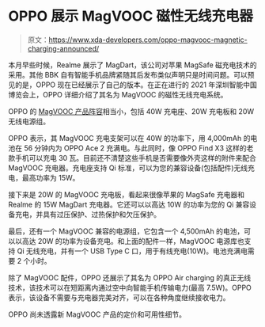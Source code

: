 # OPPO 展示 MagVOOC 磁性无线充电器

> 原文：<https://www.xda-developers.com/oppo-magvooc-magnetic-charging-announced/>

本月早些时候，Realme 展示了 MagDart，该公司对苹果 MagSafe 磁充电技术的采用。其他 BBK 自有智能手机品牌紧随其后发布类似声明只是时间问题。可以预见的是，OPPO 现在已经展示了自己的版本。在正在进行的 2021 年深圳智能中国博览会上，OPPO 详细介绍了其名为 MagVOOC 的磁性无线充电系统。

OPPO 的 [MagVOOC 产品阵容](https://weibo.com/2430711645/KuNMahIVF?type=comment#_rnd1629778846383)相当小，包括 40W 充电座、20W 充电板和 20W 无线电源组。

OPPO 表示，其 MagVOOC 充电支架可以在 40W 的功率下，用 4,000mAh 的电池在 56 分钟内为 OPPO Ace 2 充满电。与此同时，像 OPPO Find X3 这样的老款手机可以充电 30 瓦。目前还不清楚这些手机是否需要像外壳这样的附件来配合 MagVOOC 充电器。充电座支持 Qi 标准，可以为您的兼容设备(包括配件)无线充电，最高功率为 15W。

接下来是 20W 的 MagVOOC 充电板，看起来很像苹果的 MagSafe 充电器和 Realme 的 15W MagDart 充电器。它还可以以高达 10W 的功率为您的 Qi 兼容设备充电，并具有过压保护、过热保护和欠压保护。

最后，还有一个 MagVOOC 兼容的电源组，它包含一个 4,500mAh 的电池，可以以高达 20W 的功率为设备充电。和上面的配件一样，MagVOOC 电源库也支持 Qi 无线充电，并有一个 USB Type C 口，用于有线充电(10W)。电池充满电需要 2 个小时。

除了 MagVOOC 配件，OPPO 还展示了其名为 OPPO Air charging 的真正无线技术，该技术可以在短距离内通过空中向智能手机传输电力(最高 7.5W)。OPPO 表示，该设备不需要与充电器完美对齐，可以在各种角度继续接收电力。

OPPO 尚未透露新 MagVOOC 产品的定价和可用性细节。